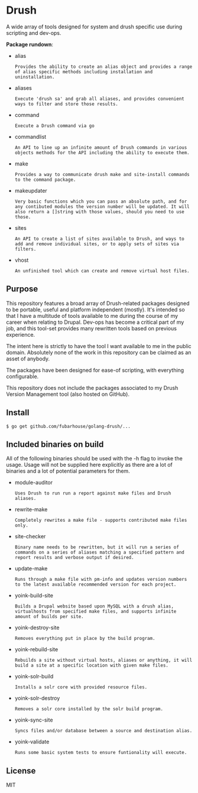 # Drush

A wide array of tools designed for system and drush specific use during scripting and dev-ops.

**Package rundown**:

* alias
    ````
    Provides the ability to create an alias object and provides a range of alias specific methods including installation and uninstallation.
    ````
* aliases
    ````
    Execute 'drush sa' and grab all aliases, and provides convenient ways to filter and store those results.
    ````
* command
    ````
    Execute a Drush command via go
    ````
* commandlist
    ````
    An API to line up an infinite amount of Drush commands in various objects methods for the API including the ability to execute them.
    ````
* make
    ````
    Provides a way to communicate drush make and site-install commands to the command package.
    ````
* makeupdater
    ````
    Very basic functions which you can pass an absolute path, and for any contibuted modules the version number will be updated. It will also return a []string with those values, should you need to use those.
    ````
* sites
    ````
    An API to create a list of sites available to Drush, and ways to add and remove individual sites, or to apply sets of sites via filters.
    ````
* vhost
    ````
    An unfinished tool which can create and remove virtual host files.
    ````

## Purpose

This repository features a broad array of Drush-related packages designed to be portable, useful and platform independent (mostly). It's intended so that I have a multitude of tools available to me during the course of my career when relating to Drupal. Dev-ops has become a critical part of my job, and this tool-set provides many rewritten tools based on previous experience.

The intent here is strictly to have the tool I want available to me in the public domain. Absolutely none of the work in this repository can be claimed as an asset of anybody.

The packages have been designed for ease-of scripting, with everything configurable.

This repository does not include the packages associated to my Drush Version Management tool (also hosted on GitHub).

## Install

```console
$ go get github.com/fubarhouse/golang-drush/...
```

## Included binaries on build

All of the following binaries should be used with the -h flag to invoke the usage. Usage will not be supplied here explicitly as there are a lot of binaries and a lot of potential parameters for them.

* module-auditor
    ````
    Uses Drush to run run a report against make files and Drush aliases.
    ````
* rewrite-make
    ````
    Completely rewrites a make file - supports contributed make files only.
    ````
* site-checker
    ````
    Binary name needs to be rewritten, but it will run a series of commands on a series of aliases matching a specified pattern and report results and verbose output if desired.
    ````
* update-make
    ````
    Runs through a make file with pm-info and updates version numbers to the latest available recommended version for each project.
    ````
* yoink-build-site
    ````
    Builds a Drupal website based upon MySQL with a drush alias, virtualhosts from specified make files, and supports infinite amount of builds per site.
    ````
* yoink-destroy-site
    ````
    Removes everything put in place by the build program. 
    ````
* yoink-rebuild-site
    ````
    Rebuilds a site without virtual hosts, aliases or anything, it will build a site at a specific location with given make files.
    ````
* yoink-solr-build
    ````
    Installs a solr core with provided resource files.
    ````
* yoink-solr-destroy
    ````
    Removes a solr core installed by the solr build program.
    ````
* yoink-sync-site
    ````
    Syncs files and/or database between a source and destination alias.
    ````
* yoink-validate
    ````
    Runs some basic system tests to ensure funtionality will execute.
    ````
## License

MIT